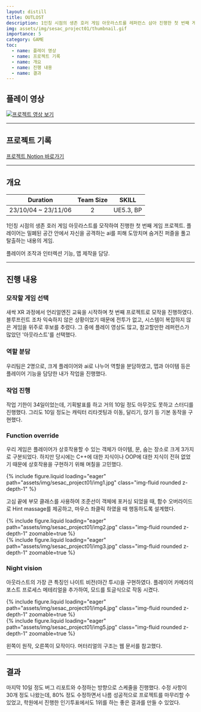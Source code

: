 ```yaml
---
layout: distill
title: OUTLOST
description: 1인칭 시점의 생존 호러 게임 아웃라스트를 레퍼런스 삼아 진행한 첫 번째 게임 프로젝트
img: assets/img/sesac_project01/thumbnail.gif
importance: 5
category: GAME
toc:
  - name: 플레이 영상
  - name: 프로젝트 기록
  - name: 개요
  - name: 진행 내용
  - name: 결과
---
```


## 플레이 영상

[![프로젝트 영상 보기](https://img.youtube.com/vi/5A8AQsEz_eE/0.jpg)](https://youtu.be/5A8AQsEz_eE "프로젝트 영상 - 클릭하여 시청")

---

## 프로젝트 기록

<a href="https://www.notion.so/1-Outlost-4c242463d4734705afd4a9965d3a31ef" target="_blank">프로젝트 Notion 바로가기</a>

---

## 개요

|       Duration       |      Team Size     |      SKILL      |
| :------------------: | :----------------: | :-------------: |
| 23/10/04 ~ 23/11/06  |         2          |    UE5.3, BP    |

1인칭 시점의 생존 호러 게임 아웃라스트를 모작하여 진행한 첫 번째 게임 프로젝트.
플레이어는 밀폐된 공간 안에서 자신을 공격하는 ai를 피해 도망치며 숨겨진 퍼즐을 풀고 탈출하는 내용의 게임.

플레이어 조작과 인터렉션 기능, 맵 제작을 담당.

---

## 진행 내용

### 모작할 게임 선택

새싹 XR 과정에서 언리얼엔진 교육을 시작하며 첫 번째 프로젝트로 모작을 진행하였다. 블루프린트 조차 익숙하지 않은 상황이었기 때문에 전투가 없고, 시스템이 복잡하지 않은 게임을 위주로 후보를 추렸다. 그 중에 플레이 영상도 많고, 참고할만한 레퍼런스가 많았던 '아웃라스트'를 선택했다.

### 역할 분담

우리팀은 2명으로, 크게 플레이어와 ai로 나누어 역할을 분담하였고, 맵과 아이템 등은 플레이어 기능을 담당한 내가 작업을 진행했다.

### 작업 진행

작업 기한이 34일이었는데, 기획발표를 하고 거의 10일 정도 아무것도 못하고 스터디를 진행했다. 그리도 10일 정도는 캐릭터 리타겟팅과 이동, 달리기, 앉기 등 기본 동작을 구현했다.

### Function override

우리 게임은 플레이어가 상호작용할 수 있는 객체가 아이템, 문, 숨는 장소로 크게 3가지로 구분되었다. 하지만 당시에는 C++에 대한 지식이나 OOP에 대한 지식이 전혀 없었기 때문에 상호작용을 구현하기 위해 며칠을 고민했다.
<div class="row mt-3">
    <div class="col-sm mt-3 mt-md-0">
        {% include figure.liquid loading="eager" path="assets/img/sesac_project01/img1.jpg" class="img-fluid rounded z-depth-1" %}
    </div>
</div>

고심 끝에 부모 클래스를 사용하여 조준선이 객체에 포커싱 되었을 때, 함수 오버라이드로 Hint massage를 제공하고, 마우스 좌클릭 하였을 때 행동하도록 설계했다.
<div class="row mt-3">
    <div class="col-sm mt-3 mt-md-0">
        {% include figure.liquid loading="eager" path="assets/img/sesac_project01/img2.jpg" class="img-fluid rounded z-depth-1" zoomable=true %}
    </div>
    <div class="col-sm mt-3 mt-md-0">
        {% include figure.liquid loading="eager" path="assets/img/sesac_project01/img3.jpg" class="img-fluid rounded z-depth-1" zoomable=true %}
    </div>
</div>

### Night vision

아웃라스트의 가장 큰 특징인 나이트 비전(야간 투시)을 구현하였다. 플레이어 카메라의 포스트 프로세스 메테리얼을 추가하여, 모드를 토글식으로 작동 시켰다.

<div class="row mt-3">
    <div class="col-sm mt-3 mt-md-0">
        {% include figure.liquid loading="eager" path="assets/img/sesac_project01/img4.jpg" class="img-fluid rounded z-depth-1" zoomable=true %}
    </div>
    <div class="col-sm mt-3 mt-md-0">
        {% include figure.liquid loading="eager" path="assets/img/sesac_project01/img5.jpg" class="img-fluid rounded z-depth-1" zoomable=true %}
    </div>
</div>

왼쪽이 원작, 오른쪽이 모작이다. 머터리얼의 구조는 웹 문서를 참고했다.

---

## 결과

마지막 10일 정도 버그 리포트와 수정하는 방향으로 스케줄을 진행했다. 수정 사항이 30개 정도 나왔는데, 80% 정도 수정하면서 나름 성공적으로 프로젝트를 마무리할 수 있었고, 학원에서 진행한 인기투표에서도 1위를 하는 좋은 결과를 만들 수 있었다.
